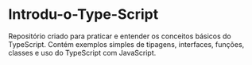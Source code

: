 # Introdu-o-Type-Script
Repositório criado para praticar e entender os conceitos básicos do TypeScript. Contém exemplos simples de tipagens, interfaces, funções, classes e uso do TypeScript com JavaScript.
